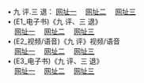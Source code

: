  &#8226; 九 评.三 退：
<a href="http://522.duckdns.org/t/" target="_blank">网址一</a>
　<a href="http://377.ygto.com/v/" target="_blank">网址二</a>
　<a href="http://33.404.mn/tt/" target="_blank">网址三</a>
　<br />
&#8226; (E1_电子书)《九 评、三 退》<br />
　<a href="http://522.duckdns.org/t/" target="_blank">网址一</a>
　<a href="http://377.ygto.com/t/" target="_blank">网址二</a>
　<a href="http://33.404.mn/t/" target="_blank">网址三</a><br />
 &#8226;  (E2_视频/语音)《九 评》视频/语音<br />
　<a href="http://522.duckdns.org/v/" target="_blank">网址一</a>
　<a href="http://377.ygto.com/v/" target="_blank">网址二</a>
　<a href="http://33.404.mn/v/" target="_blank">网址三</a><br />
 &#8226;  (E3_电子书)《九 评、三 退》<br />
　<a href="http://522.duckdns.org/tt/" target="_blank">网址一</a>
　<a href="http://377.ygto.com/tt/" target="_blank">网址二</a>
　<a href="http://33.404.mn/tt/" target="_blank">网址三</a>

